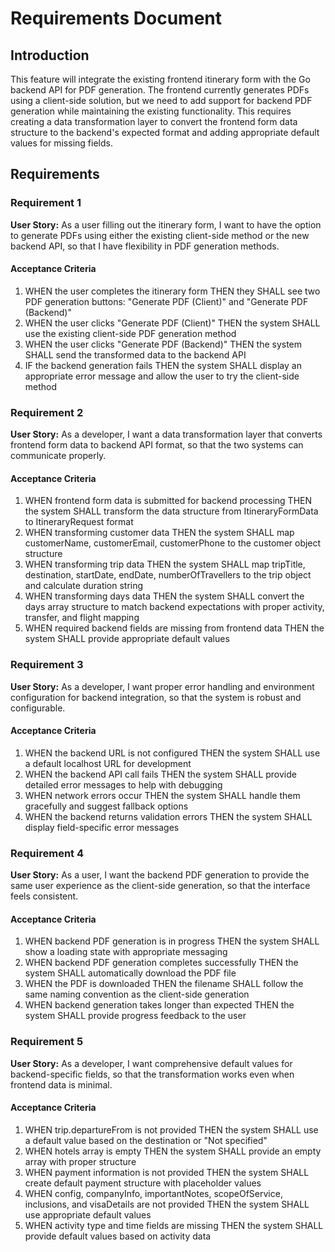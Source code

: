 # Requirements Document

## Introduction

This feature will integrate the existing frontend itinerary form with the Go backend API for PDF generation. The frontend currently generates PDFs using a client-side solution, but we need to add support for backend PDF generation while maintaining the existing functionality. This requires creating a data transformation layer to convert the frontend form data structure to the backend's expected format and adding appropriate default values for missing fields.

## Requirements

### Requirement 1

**User Story:** As a user filling out the itinerary form, I want to have the option to generate PDFs using either the existing client-side method or the new backend API, so that I have flexibility in PDF generation methods.

#### Acceptance Criteria

1. WHEN the user completes the itinerary form THEN they SHALL see two PDF generation buttons: "Generate PDF (Client)" and "Generate PDF (Backend)"
2. WHEN the user clicks "Generate PDF (Client)" THEN the system SHALL use the existing client-side PDF generation method
3. WHEN the user clicks "Generate PDF (Backend)" THEN the system SHALL send the transformed data to the backend API
4. IF the backend generation fails THEN the system SHALL display an appropriate error message and allow the user to try the client-side method

### Requirement 2

**User Story:** As a developer, I want a data transformation layer that converts frontend form data to backend API format, so that the two systems can communicate properly.

#### Acceptance Criteria

1. WHEN frontend form data is submitted for backend processing THEN the system SHALL transform the data structure from ItineraryFormData to ItineraryRequest format
2. WHEN transforming customer data THEN the system SHALL map customerName, customerEmail, customerPhone to the customer object structure
3. WHEN transforming trip data THEN the system SHALL map tripTitle, destination, startDate, endDate, numberOfTravellers to the trip object and calculate duration string
4. WHEN transforming days data THEN the system SHALL convert the days array structure to match backend expectations with proper activity, transfer, and flight mapping
5. WHEN required backend fields are missing from frontend data THEN the system SHALL provide appropriate default values

### Requirement 3

**User Story:** As a developer, I want proper error handling and environment configuration for backend integration, so that the system is robust and configurable.

#### Acceptance Criteria

1. WHEN the backend URL is not configured THEN the system SHALL use a default localhost URL for development
2. WHEN the backend API call fails THEN the system SHALL provide detailed error messages to help with debugging
3. WHEN network errors occur THEN the system SHALL handle them gracefully and suggest fallback options
4. WHEN the backend returns validation errors THEN the system SHALL display field-specific error messages

### Requirement 4

**User Story:** As a user, I want the backend PDF generation to provide the same user experience as the client-side generation, so that the interface feels consistent.

#### Acceptance Criteria

1. WHEN backend PDF generation is in progress THEN the system SHALL show a loading state with appropriate messaging
2. WHEN backend PDF generation completes successfully THEN the system SHALL automatically download the PDF file
3. WHEN the PDF is downloaded THEN the filename SHALL follow the same naming convention as the client-side generation
4. WHEN backend generation takes longer than expected THEN the system SHALL provide progress feedback to the user

### Requirement 5

**User Story:** As a developer, I want comprehensive default values for backend-specific fields, so that the transformation works even when frontend data is minimal.

#### Acceptance Criteria

1. WHEN trip.departureFrom is not provided THEN the system SHALL use a default value based on the destination or "Not specified"
2. WHEN hotels array is empty THEN the system SHALL provide an empty array with proper structure
3. WHEN payment information is not provided THEN the system SHALL create default payment structure with placeholder values
4. WHEN config, companyInfo, importantNotes, scopeOfService, inclusions, and visaDetails are not provided THEN the system SHALL use appropriate default values
5. WHEN activity type and time fields are missing THEN the system SHALL provide default values based on activity data
